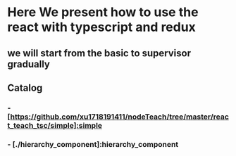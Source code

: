 # Here We present how to use the react with typescript and redux
## we will start from the basic to supervisor gradually

## Catalog
### - [https://github.com/xu1718191411/nodeTeach/tree/master/react_teach_tsc/simple]:simple
### - [./hierarchy_component]:hierarchy_component